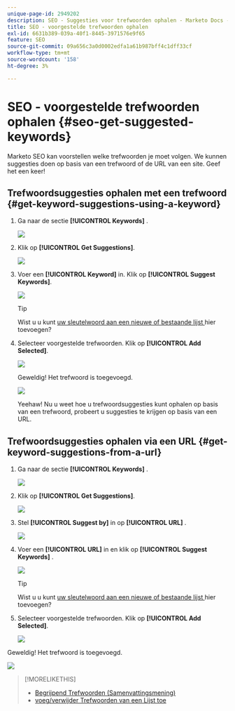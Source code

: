 ```yaml
---
unique-page-id: 2949202
description: SEO - Suggesties voor trefwoorden ophalen - Marketo Docs - Productdocumentatie
title: SEO - voorgestelde trefwoorden ophalen
exl-id: 6631b389-039a-40f1-8445-3971576e9f65
feature: SEO
source-git-commit: 09a656c3a0d0002edfa1a61b987bff4c1dff33cf
workflow-type: tm+mt
source-wordcount: '158'
ht-degree: 3%

---
```


# SEO - voorgestelde trefwoorden ophalen {#seo-get-suggested-keywords}

Marketo SEO kan voorstellen welke trefwoorden je moet volgen. We kunnen suggesties doen op basis van een trefwoord of de URL van een site. Geef het een keer!

## Trefwoordsuggesties ophalen met een trefwoord {#get-keyword-suggestions-using-a-keyword}

1. Ga naar de sectie **[!UICONTROL Keywords]** .

   ![](assets/image2014-9-18-10-3a51-3a41.png)

1. Klik op **[!UICONTROL Get Suggestions]**.

   ![](assets/image2014-9-18-10-3a52-3a42.png)

1. Voer een **[!UICONTROL Keyword]** in. Klik op **[!UICONTROL Suggest Keywords]**.

   ![](assets/image2014-9-18-10-3a53-3a14.png)

   >[!TIP]
   >
   >Wist u u kunt [ uw sleutelwoord aan een nieuwe of bestaande lijst ](/help/marketo/product-docs/additional-apps/seo/understanding-seo/seo-managing-lists.md) hier toevoegen?

1. Selecteer voorgestelde trefwoorden. Klik op **[!UICONTROL Add Selected]**.

   ![](assets/image2014-9-18-10-3a54-3a12.png)

   Geweldig! Het trefwoord is toegevoegd.

   ![](assets/image2014-9-18-10-3a54-3a16.png)

   Yeehaw! Nu u weet hoe u trefwoordsuggesties kunt ophalen op basis van een trefwoord, probeert u suggesties te krijgen op basis van een URL.

## Trefwoordsuggesties ophalen via een URL  {#get-keyword-suggestions-from-a-url}

1. Ga naar de sectie **[!UICONTROL Keywords]** .

   ![](assets/image2014-9-18-10-3a54-3a26.png)

1. Klik op **[!UICONTROL Get Suggestions]**.

   ![](assets/image2014-9-18-11-3a4-3a43.png)

1. Stel **[!UICONTROL Suggest by]** in op **[!UICONTROL URL]** .

   ![](assets/image2014-9-18-11-3a4-3a52.png)

1. Voer een **[!UICONTROL URL]** in en klik op **[!UICONTROL Suggest Keywords]** .

   ![](assets/image2014-9-18-11-3a5-3a7.png)

   >[!TIP]
   >
   >Wist u u kunt [ uw sleutelwoord aan een nieuwe of bestaande lijst ](/help/marketo/product-docs/additional-apps/seo/understanding-seo/seo-managing-lists.md) hier toevoegen?

1. Selecteer voorgestelde trefwoorden. Klik op **[!UICONTROL Add Selected]**.

   ![](assets/image2014-9-18-11-3a8-3a3.png)

Geweldig! Het trefwoord is toegevoegd.

![](assets/image2014-9-18-11-3a8-3a25.png)

>[!MORELIKETHIS]
>
>* [ Begrijpend Trefwoorden (Samenvattingsmening) ](/help/marketo/product-docs/additional-apps/seo/keywords/seo-understanding-keywords.md)
>* [ voeg/verwijder Trefwoorden van een Lijst toe ](/help/marketo/product-docs/additional-apps/seo/keywords/seo-add-remove-keywords-from-a-list.md)
